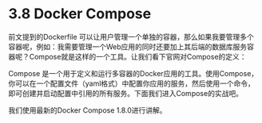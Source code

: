 # 3.8 Docker Compose

前文提到的Dockerfile 可以让用户管理一个单独的容器，那么如果我要管理多个容器呢，例如：我需要管理一个Web应用的同时还要加上其后端的数据库服务容器呢？Compose就是这样的一个工具。让我们看下官网对Compose的定义：

Compose 是一个用于定义和运行多容器的Docker应用的工具。使用Compose，你可以在一个配置文件（yaml格式）中配置你应用的服务，然后使用一个命令，即可创建并启动配置中引用的所有服务。下面我们进入Compose的实战吧。

我们使用最新的Docker Compose 1.8.0进行讲解。



